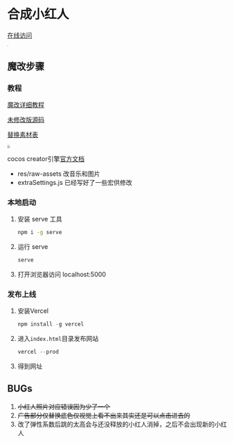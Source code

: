 # 合成小红人

[在线访问](https://sml.xx-xx-xx.vercel.app/)

<img src="https://gitee.com/xx-xx-xx/images/raw/master/img/4ed917f85479a7fa6b5f4b6674ff646.jpg" style="zoom:10%;" />

## 魔改步骤

### 教程

[魔改详细教程](https://cloud.tencent.com/developer/article/1782433)

[未修改版源码](https://github.com/liyupi/daxigua/releases/tag/1.0.0)

[替换素材表](https://docs.qq.com/sheet/DS0d2VVVJYmpvZ0pZ?tab=BB08J2&_t=1612024933646)

<img src="https://gitee.com/xx-xx-xx/images/raw/master/img/20210302143533.png" style="zoom:40%;" />

cocos creator引擎[官方文档](https://docs.cocos.com/creator/manual/zh/)

- res/raw-assets 改音乐和图片
- extraSettings.js 已经写好了一些宏供修改

### 本地启动

1. 安装 serve 工具

   ```bash
   npm i -g serve
   ```

2. 运行 serve

   ```bash
   serve
   ```

3. 打开浏览器访问 localhost:5000

### 发布上线

1. 安装Vercel

   ```js
   npm install -g vercel
   ```

2. 进入`index.html`目录发布网站

   ```js
   vercel --prod
   ```

3. 得到网址

## BUGs

1. ~~小红人照片对应错误因为少了一个~~
3. ~~广告部分仅替换底色仅视觉上看不出来其实还是可以点击进去的~~
3. 改了弹性系数后跳的太高会与还没释放的小红人消掉，之后不会出现新的小红人